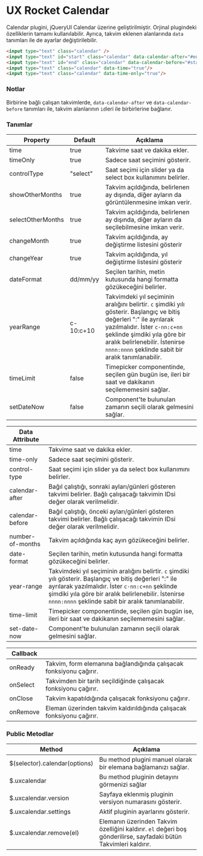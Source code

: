 UX Rocket Calendar
=================
Calendar plugini, jQueryUI Calendar üzerine geliştirilmiştir. Orjinal plugindeki özelliklerin tamamı kullanılabilir. Ayrıca, takvim eklenen alanlarında `data` tanımları ile de ayarlar değiştirilebilir.

```HTML
<input type="text" class="calendar" />
<input type="text" id="start" class="calendar" data-calendar-after="#end" />
<input type="text" id="end" class="calendar" data-calendar-before="#start" />
<input type="text" class="calendar" data-time="true"/>
<input type="text" class="calendar" data-time-only="true"/>
```

### Notlar
Birbirine bağlı çalışan takvimlerde, `data-calendar-after` ve `data-calendar-before` tanımları ile, takvim alanlarının `id`leri ile birbirlerine bağlanır.


### Tanımlar
Property			 | Default			| Açıklama
-------------------- | ---------------- | --------
time                 | true             | Takvime saat ve dakika ekler.
timeOnly             | true             | Sadece saat seçimini gösterir.
controlType          | "select"         | Saat seçimi için slider ya da select box kullanımını belirler.
showOtherMonths      | true             | Takvim açıldığında, belirlenen ay dışında, diğer ayların da görüntülenmesine imkan verir.
selectOtherMonths    | true             | Takvim açıldığında, belirlenen ay dışında, diğer ayların da seçilebilmesine imkan verir.
changeMonth          | true             | Takvim açıldığında, ay değiştirme listesini gösterir
changeYear           | true             | Takvim açıldığında, yıl değiştirme listesini gösterir
dateFormat           | dd/mm/yy         | Seçilen tarihin, metin kutusunda hangi formatta gözükeceğini belirler.
yearRange            | c-10:c+10        | Takvimdeki yıl seçiminin aralığını belirtir. `c` şimdiki yılı gösterir. Başlangıç ve bitiş değerleri ":" ile ayrılarak yazılmalıdır. İster `c-nn:c+nn` şeklinde şimdiki yıla göre bir aralık belirlenebilir. İstenirse `nnnn:nnnn` şeklinde sabit bir aralık tanımlanabilir.
timeLimit            | false            | Timepicker componentinde, seçilen gün bugün ise, ileri bir saat ve dakikanın seçilememesini sağlar.
setDateNow           | false            | Component'te bulunulan zamanın seçili olarak gelmesini sağlar.


Data Attribute 			   | &nbsp;
-------------------------- | -----
time                       | Takvime saat ve dakika ekler.
time-only                  | Sadece saat seçimini gösterir.
control-type               | Saat seçimi için slider ya da select box kullanımını belirler.
calendar-after             | Bağıl çalıştığı, sonraki ayları/günleri gösteren takvimi belirler. Bağlı çalışacağı takvimin IDsi değer olarak verilmelidir.
calendar-before            | Bağıl çalıştığı, önceki ayları/günleri gösteren takvimi belirler. Bağlı çalışacağı takvimin IDsi değer olarak verilmelidir.
number-of-months           | Takvim açıldığında kaç ayın gözükeceğini belirler.
date-format                | Seçilen tarihin, metin kutusunda hangi formatta gözükeceğini belirler.
year-range                 | Takvimdeki yıl seçiminin aralığını belirtir. `c` şimdiki yılı gösterir. Başlangıç ve bitiş değerleri ":" ile ayrılarak yazılmalıdır. İster `c-nn:c+nn` şeklinde şimdiki yıla göre bir aralık belirlenebilir. İstenirse `nnnn:nnnn` şeklinde sabit bir aralık tanımlanabilir.
time-limit                 | Timepicker componentinde, seçilen gün bugün ise, ileri bir saat ve dakikanın seçilememesini sağlar.
set-date-now               | Component'te bulunulan zamanın seçili olarak gelmesini sağlar.


Callback 			 | &nbsp;
-------------------- | -----
onReady              | Takvim, form elemanına bağlandığında çalışacak fonksiyonu çağırır.
onSelect             | Takvimden bir tarih seçildiğinde çalışacak fonksiyonu çağırır.
onClose              | Takvim kapatıldığında çalışacak fonksiyonu çağırır.
onRemove             | Eleman üzerinden takvim kaldırıldığında çalışacak fonksiyonu çağırır.


### Public Metodlar
Method						  | Açıklama
----------------------------- | -------------------------------------------------------
$(selector).calendar(options) | Bu method plugini manuel olarak bir elemana bağlamanızı sağlar.
$.uxcalendar                  | Bu method pluginin detayını görmenizi sağlar
$.uxcalendar.version          | Sayfaya eklenmiş pluginin versiyon numarasını gösterir.
$.uxcalendar.settings         | Aktif pluginin ayarlarını gösterir.
$.uxcalendar.remove(el)       | Elemanın üzerinden Takvim özelliğini kaldırır. `el` değeri boş gönderilirse, sayfadaki bütün Takvimleri kaldırır.

